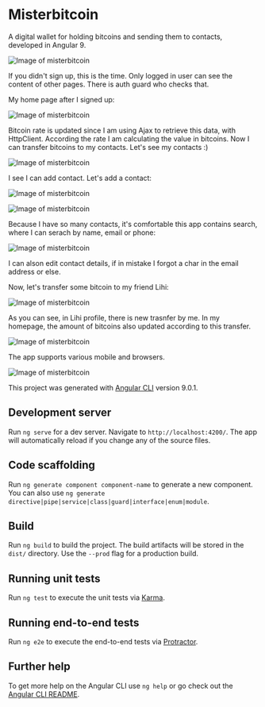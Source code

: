 # Misterbitcoin

A digital wallet for holding bitcoins and sending them to contacts, developed in Angular 9.

![Image of misterbitcoin](https://res.cloudinary.com/dtwqtpteb/image/upload/v1583356877/fkaodetf4wuunr334lx1.png)

If you didn't sign up, this is the time. Only logged in user can see the content of other pages. There is auth guard who checks that.

My home page after I signed up:

![Image of misterbitcoin](https://res.cloudinary.com/dtwqtpteb/image/upload/v1583357124/jyar2liarf7y2tfrp4oq.png)

Bitcoin rate is updated since I am using Ajax to retrieve this data, with HttpClient. According the rate I am calculating the value in bitcoins. Now I can transfer bitcoins to my contacts. Let's see my contacts :)

![Image of misterbitcoin](https://res.cloudinary.com/dtwqtpteb/image/upload/v1583357387/ff2j0cu9xaifd901j7oe.png)

I see I can add contact. Let's add a contact:

![Image of misterbitcoin](
https://res.cloudinary.com/dtwqtpteb/image/upload/v1583357527/umil5onbntaertdeef9g.png)


![Image of misterbitcoin](
https://res.cloudinary.com/dtwqtpteb/image/upload/v1583357606/fwvsiiup3utydsoikhpk.png)

Because I have so many contacts, it's comfortable this app contains search, where I can serach by name, email or phone:

![Image of misterbitcoin](
https://res.cloudinary.com/dtwqtpteb/image/upload/v1583357824/vzcpkttbkzqco0hxiee4.png)

I can alson edit contact details, if in mistake I forgot a char in the email address or else.

Now, let's transfer some bitcoin to my friend Lihi:

![Image of misterbitcoin](https://res.cloudinary.com/dtwqtpteb/image/upload/v1583357982/dnmttpxbatwwxclapamz.png)

As you can see, in Lihi profile, there is new trasnfer by me. In my homepage, the amount of bitcoins also updated according to this transfer.

![Image of misterbitcoin](https://res.cloudinary.com/dtwqtpteb/image/upload/v1583358095/xehbv4o9b6hn5pygx3dx.png)

The app supports various mobile and browsers.

![Image of misterbitcoin](https://res.cloudinary.com/dtwqtpteb/image/upload/v1583358224/wpercyzrljhc5eddgcrc.png)

This project was generated with [Angular CLI](https://github.com/angular/angular-cli) version 9.0.1.

## Development server

Run `ng serve` for a dev server. Navigate to `http://localhost:4200/`. The app will automatically reload if you change any of the source files.

## Code scaffolding

Run `ng generate component component-name` to generate a new component. You can also use `ng generate directive|pipe|service|class|guard|interface|enum|module`.

## Build

Run `ng build` to build the project. The build artifacts will be stored in the `dist/` directory. Use the `--prod` flag for a production build.

## Running unit tests

Run `ng test` to execute the unit tests via [Karma](https://karma-runner.github.io).

## Running end-to-end tests

Run `ng e2e` to execute the end-to-end tests via [Protractor](http://www.protractortest.org/).

## Further help

To get more help on the Angular CLI use `ng help` or go check out the [Angular CLI README](https://github.com/angular/angular-cli/blob/master/README.md).
